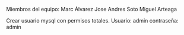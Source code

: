 Miembros del equipo: 
  Marc Álvarez
  Jose Andres Soto
  Miguel Arteaga 

Crear usuario mysql con permisos totales.
Usuario: admin
contraseña: admin

